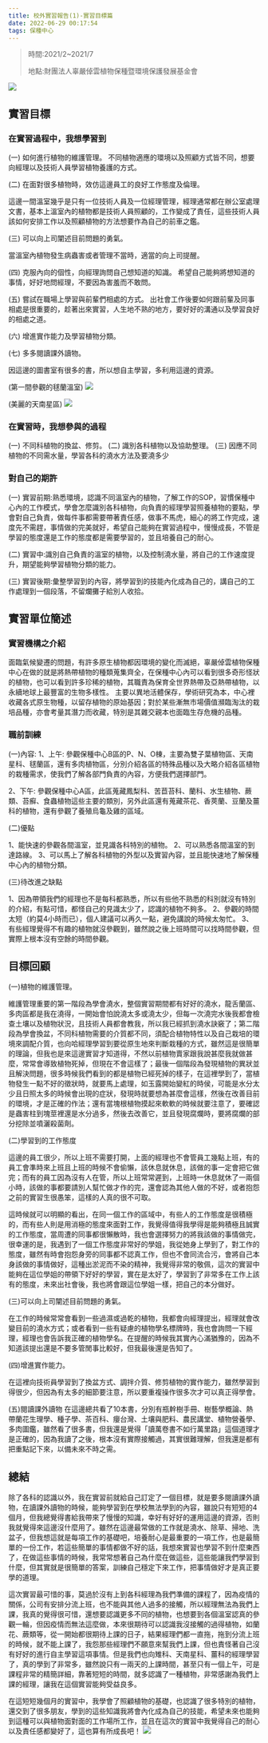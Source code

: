 ```yaml
---
title: 校外實習報告(1)-實習目標篇
date: 2022-06-29 00:17:54
tags: 保種中心
---
```


> 時間:2021/2~2021/7
>
> 地點:財團法人辜嚴倬雲植物保種暨環境保護發展基金會

![](https://i.imgur.com/NSYEOx3.jpg)

## 實習目標

### 在實習過程中，我想學習到
(一)	如何進行植物的維護管理。
不同植物適應的環境以及照顧方式皆不同，想要向經理以及技術人員學習植物養護的方式。

(二)	在面對很多植物時，效仿這邊員工的良好工作態度及倫理。

這邊一間溫室幾乎是只有一位技術人員及一位經理管理，經理通常都在辦公室處理文書，基本上溫室內的植物都是技術人員照顧的，工作變成了責任，這些技術人員該如何安排工作以及照顧植物的方法想要作為自己的前車之鑑。

(三)	可以向上司闡述目前問題的勇氣。

當溫室內植物發生病蟲害或者管理不當時，適當的向上司提醒。

(四)	克服內向的個性，向經理詢問自己想知道的知識。
希望自己能夠將想知道的事情，好好地問經理，不要因為害羞而不敢問。

(五)	嘗試在職場上學習與前輩們相處的方式。
出社會工作後要如何跟前輩及同事相處是很重要的，趁著出來實習，人生地不熟的地方，要好好的溝通以及學習良好的相處之道。

(六)	增進實作能力及學習植物分類。

(七)	多多閱讀課外讀物。

因這邊的圖書室有很多的書，所以想自主學習，多利用這邊的資源。

(第一間參觀的毬蘭溫室)
![](https://i.imgur.com/fJMC5PT.jpg)

(美麗的天南星區)
![](https://i.imgur.com/R5dHzHB.jpg)


### 在實習時，我想參與的過程
(一)	不同科植物的換盆、修剪。
(二)	識別各科植物以及協助整理。
(三)	因應不同植物的不同需水量，學習各科的澆水方法及要澆多少

### 對自己的期許
(一)	實習前期:熟悉環境，認識不同溫室內的植物，了解工作的SOP，習慣保種中心內的工作模式，學會怎麼識別各科植物，向負責的經理學習照養植物的要點，學會對自己負責，做每件事都需要帶著責任感，做事不馬虎，細心的將工作完成，速度先不需趕，事情做的完美就好，希望自己能夠在實習過程中，慢慢成長，不管是學習的態度還是工作的態度都是需要學習的，並且培養自己的耐心。

(二)	實習中:識別自己負責的溫室的植物，以及控制澆水量，將自己的工作速度提升，期望能夠學習植物分類的能力。

(三)	實習後期:彙整學習到的內容，將學習到的技能內化成為自己的，講自己的工作處理到一個段落，不留爛攤子給別人收拾。

## 實習單位簡述

### 實習機構之介紹
面臨氣候變遷的問題，有許多原生植物都因環境的變化而滅絕，辜嚴倬雲植物保種中心在做的就是將熱帶植物的種類蒐集齊全，在保種中心內可以看到很多奇形怪狀的植物，也可以看到許多珍稀的植物，其職責為保育全世界熱帶及亞熱帶植物，以永續地球上最豐富的生物多樣性。
主要以異地活體保存，學術研究為本，中心裡收藏各式原生物種，以留存植物的原始基因；對於某些漸無市場價值瀕臨淘汰的栽培品種，亦會考量其潛力而收藏，特別是其雜交親本也面臨生存危機的品種。

### 職前訓練
(一)內容:
1、上午: 參觀保種中心B區的P、N、O棟，主要為雙子葉植物區、天南星科、毬蘭區，還有多肉植物區，分別介紹各區的特殊品種以及大略介紹各區植物的栽種需求，使我們了解各部門負責的內容，方便我們選擇部門。

2、下午: 參觀保種中心A區，此區蒐藏鳳梨科、苦苣苔科、蘭科、水生植物、蕨類、苔癬、食蟲植物這些主要的類別，另外此區還有蒐藏茶花、香莢蘭、豆蘭及薑科的植物，還有參觀了養殖烏龜及雞的區域。

(二)優點

1、能快速的參觀各間溫室，並見識各科特別的植物。
2、可以熟悉各間溫室的到達路線。
3、可以馬上了解各科植物的外型以及實習內容，並且能快速地了解保種中心內的植物分類。

(三)待改進之缺點

1、因為帶領我們的經理也不是每科都熟悉，所以有些他不熟悉的科別就沒有特別的介紹，有點可惜，都怪自己的見識太少了，認識的植物不夠多。
2、參觀的時間太短（約莫4小時而已），個人建議可以再久一點，避免講說的時候太匆忙。
3、有些經理覺得不有趣的植物就沒參觀到，雖然說之後上班時間可以找時間參觀，但實際上根本沒有空餘的時間參觀。

## 目標回顧

(一)植物的維護管理。

維護管理重要的第一階段為學會澆水，整個實習期間都有好好的澆水，龍舌蘭區、多肉區都是我在澆得，一開始會怕說澆太多或澆太少，但每一次澆完水後我都會檢查土壤以及植物狀況，且技術人員都會教我，所以我已經抓到澆水訣竅了；第二階段為學會換盆，不同科植物需要的介質都不同，須配合植物特性以及自己栽培的環境來調配介質，也向哈經理學習到要從原生地來判斷栽種的方式，雖然這是很簡單的理論，但我也是來這邊實習才知道得，不然以前植物賣家跟我說甚麼我就做甚麼，常常會導致植物死掉，但現在不會這樣了；最後一個階段為發現植物的異狀並且解決問題，很多時候我們看到的都是植物已經死掉的樣子，在這裡學到了，當植物發生一點不好的徵狀時，就要馬上處理，如玉露開始變紅的時侯，可能是水分太少且日照太多的時候會出現的症狀，發現時就要想為甚麼會這樣，然後在改善目前的環境，才是正確的作法；還有當塊根植物摸起來軟軟的時候就要注意了，要確認是蟲害柱到塊莖裡還是水分過多，然後去改善它，並且發現腐爛時，要將腐爛的部分挖除並噴灑殺菌劑。

(二)學習到的工作態度

這邊的員工很少，所以上班不需要打開，上面的經理也不會管員工幾點上班，有的員工會準時來上班且上班的時候不會偷懶，該休息就休息，該做的事一定會把它做完；而有的員工因為沒有人在管，所以上班常常遲到，上班時一休息就休了一兩個小時，該做的事都要請別人幫忙做才作的完，還會認為其他人做的不好，或者抱怨之前的實習生很愚笨，這樣的人真的很不可取。

這時候就可以明顯的看出，在同一個工作的區域中，有些人的工作態度是很積極的，而有些人則是用消極的態度來面對工作，我覺得值得我學得是能夠積極且誠實的工作態度，當周遭的同事都很懶散時，我也會選擇努力的將我該做的事情做完，很幸運的是，我遇到了一個工作態度非常好的學姐，我從她身上學到了，對工作的態度，雖然有時會抱怨身旁的同事都不認真工作，但也不會同流合污，會將自己本身該做的事情做好，這種出淤泥而不染的精神，我覺得非常的敬佩，這次的實習中能夠在這位學姐的帶領下好好的學習，實在是太好了，學習到了非常多在工作上該有的態度，未來出社會後，我也將會跟這位學姐一樣，把自己的本分做好。

(三)可以向上司闡述目前問題的勇氣。

在工作的時候常常會看到一些過濕或過乾的植物，我都會向經理提出，經理就會改變目前的澆水方式；或者看到一些有疑慮的植物學名標牌時，我也會詢問一下經理，經理也會告訴我正確的植物學名。在提醒的時候我其實內心滿猶豫的，因為不知道該提出還是不要多管閒事比較好，但我最後還是告知了。

(四)增進實作能力。

在這裡向技術員學習到了換盆方式、調拌介質、修剪植物的實作能力，雖然學習到得很少，但因為有太多的細節要注意，所以要重複操作很多次才可以真正得學會。

(五)閱讀課外讀物
在這邊總共看了10本書，分別有瓶幹樹手冊、樹藝學概論、熱帶蘭花生理學、種子學、茶百科、癭台灣、土壤與肥料、農民講堂、植物營養學、多肉圖鑑，雖然看了很多書，但我還是覺得「讀萬卷書不如行萬里路」這個道理才是正確的，因為我讀了之後，根本沒有實際接觸過，其實很難理解，但我還是都有把重點記下來，以備未來不時之需。

## 總結
除了各科的認識以外，我在實習前就給自己訂定了一個目標，就是要多閱讀課外讀物，在讀課外讀物的時候，能夠學習到在學校無法學到的內容，雖說只有短短的4個月，但我總覺得書給我帶來了慢慢的知識，幸好有好好的運用這邊的資源，否則我就覺得來這邊沒什麼用了。雖然在這邊最常做的工作就是澆水、除草、掃地、洗盆子，但我想這就是每項工作的基礎吧，培養耐心是最重要的一項工作，也是最簡單的一份工作，若這些簡單的事情都做不好的話，我想來實習也學習不到什麼東西了，在做這些事情的時候，我常常想著自己為什麼在做這些，這些能讓我們學習到什麼，但其實就是很簡單的答案，訓練自己穩定下來工作，把事情做好才是真正要學的道理。

這次實習最可惜的事，莫過於沒有上到各科經理為我們準備的課程了，因為疫情的關係，公司有安排分流上班，也不能與其他人過多的接觸，所以經理無法為我們上課，我真的覺得很可惜，還想要認識更多不同的植物，也想要到各個溫室認真的參觀一輪，但因疫情而無法這麼做，本來很期待可以認識我沒接觸的過得植物，如蘭花、蕨類等，從一開始都很期待上課的日子，結果經理們都一直拖，拖到分流上班的時候，就不能上課了，我怨那些經理們不願意來幫我們上課，但也責怪著自己沒有好好的進行自主學習這項事情。但是我們也向雉科、天南星科、薑科的經理學習了，真的學到了非常多，雖然說只有一兩天的上課時間，甚至只有一個上午，可是課程非常的精簡詳細，靠著短短的時間，就多認識了一種植物，非常感謝為我們上課的經理，讓我在這個實習能夠受益良多。

在這短短幾個月的實習中，我學會了照顧植物的基礎，也認識了很多特別的植物，還交到了很多朋友，學到的這些知識我將會內化成為自己的技能，希望未來也能夠到這種可以與植物面對面的工作場所工作，並且在這次的實習中我覺得自己的耐心以及責任感都變好了，這也算有所成長吧！
![](https://i.imgur.com/OAaVjja.png)